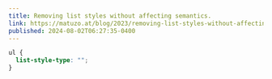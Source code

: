 ```yaml
---
title: Removing list styles without affecting semantics.
link: https://matuzo.at/blog/2023/removing-list-styles-without-affecting-semantics
published: 2024-08-02T06:27:35-0400
---
```


```css
ul {
  list-style-type: "";
}
```
